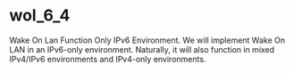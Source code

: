 # wol_6_4
Wake On Lan Function Only IPv6 Environment.  We will implement Wake On LAN in an IPv6-only environment. Naturally, it will also function in mixed IPv4/IPv6 environments and IPv4-only environments.
